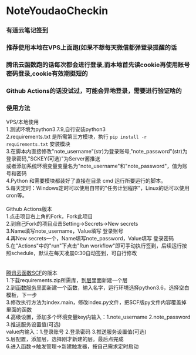 # NoteYoudaoCheckin
### 有道云笔记签到<br>
### 推荐使用本地在VPS上面跑(如果不想每天微信都弹登录提醒的话
### 腾讯云函数跑的话每次都会进行登录,而本地首先读cookie再使用账号密码登录,cookie有效期挺短的<br>
### Github Actions的话没试过，可能会异地登录，需要进行验证啥的
### 使用方法<br>
VPS/本地使用<br>
1.测试环境为python3.7.9,自行安装python3<br>
2.requirements.txt 是所需第三方模块，执行 `pip install -r requirements.txt` 安装模块<br>
3.在脚本内直接修改"note_username"(str)为登录账号,"note_password"(str)为登录密码,"SCKEY(可选)"为Server酱推送<br>
   或者添加系统环境变量变量名为"note_username"和"note_password"，值为账号和密码<br>
4.Python 和需要模块都装好了直接在目录 cmd 运行所要运行的脚本。<br>
5.每天定时：Windows定时可以使用自带的"任务计划程序"，Linux的话可以使用cron等。<br>
<br>
Github Actions版本<br>
1.点击项目右上角的Fork，Fork此项目<br>
2.到自己Fork的项目点击Setting→Secrets→New secrets<br>
3.Name填写note_username，Value填写 登录账号<br>
4.再New secrets一个，Name填写note_password，Value填写 登录密码<br>
5.在"Actions"中的"run"下点击"Run workflow"即可手动执行签到，后续运行按照schedule，默认在每天凌晨0:30自动签到，可自行修改<br>
<br>
<br>
[腾讯云函数SCF](https://console.cloud.tencent.com/scf/index)的版本<br>
1.下载requirements.zip所需库，到[层](https://console.cloud.tencent.com/scf/layer)里面新建一个层<br>
2.到[函数服务](https://console.cloud.tencent.com/scf/list)里面新建一个函数，输入名字，运行环境选择python3.6，选择空白模板，下一步<br>
3.修改执行方法为index.main，修改index.py文件，把SCF版py文件内容覆盖掉里面的函数<br>
4.高级设置，添加多个环境变量key内输入：1.note_username 2.note_password 3.推送服务设置值(可选)<br>
value内输入：1.登录账号 2.登录密码 3.推送服务设置值(可选)<br>
5.层配置，添加层，选择刚才新建的层。最后点完成<br>
6.进入函数→触发管理→新建触发器，按自己需求定时启动<br>